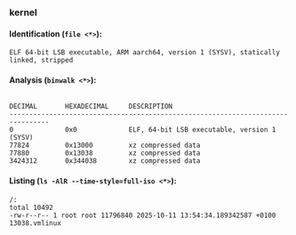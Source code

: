 ### kernel
#### Identification (`file <*>`):
```
ELF 64-bit LSB executable, ARM aarch64, version 1 (SYSV), statically linked, stripped
```
#### Analysis (`binwalk <*>`):
```

DECIMAL       HEXADECIMAL     DESCRIPTION
--------------------------------------------------------------------------------
0             0x0             ELF, 64-bit LSB executable, version 1 (SYSV)
77824         0x13000         xz compressed data
77880         0x13038         xz compressed data
3424312       0x344038        xz compressed data
```
#### Listing (`ls -AlR --time-style=full-iso <*>`):
```
/:
total 10492
-rw-r--r-- 1 root root 11796840 2025-10-11 13:54:34.189342587 +0100 13038.vmlinux
```

